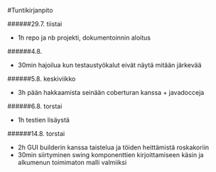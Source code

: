 #Tuntikirjanpito

######29.7. tiistai

* 1h repo ja nb projekti, dokumentoinnin aloitus

######4.8.

* 30min hajoilua kun testaustyökalut eivät näytä mitään järkevää

######5.8. keskiviikko

* 3h pään hakkaamista seinään coberturan kanssa + javadocceja

######6.8. torstai

* 1h testien lisäystä

######14.8. torstai
* 2h GUI builderin kanssa taistelua ja töiden heittämistä roskakoriin
* 30min siirtyminen swing komponenttien kirjoittamiseen käsin ja alkumenun toimimaton malli valmiiksi
